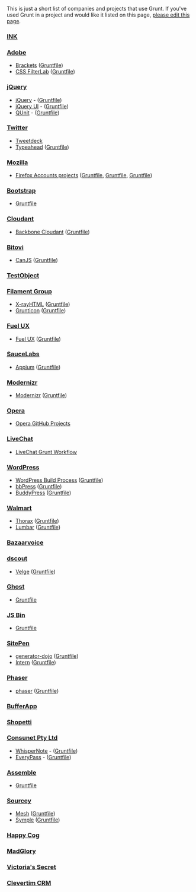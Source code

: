This is just a short list of companies and projects that use Grunt.
If you've used Grunt in a project and would like it listed on this page,
[please edit this page](https://github.com/gruntjs/grunt-docs/blob/master/Who-uses-Grunt.md).

### [INK](http://ink.sapo.pt)

### [Adobe](http://www.adobe.com/)
- [Brackets](http://brackets.io/) ([Gruntfile](https://github.com/adobe/brackets/blob/master/Gruntfile.js))
- [CSS FilterLab](http://html.adobe.com/webstandards/csscustomfilters/cssfilterlab/) ([Gruntfile](https://github.com/adobe/cssfilterlab/blob/master/grunt.js))

### [jQuery](http://jquery.com/)
- [jQuery](http://jquery.com/) - ([Gruntfile](https://github.com/jquery/jquery/blob/master/Gruntfile.js))
- [jQuery UI](http://jqueryui.com/) - ([Gruntfile](https://github.com/jquery/jquery-ui/blob/master/Gruntfile.js))
- [QUnit](http://qunitjs.com/) - ([Gruntfile](https://github.com/jquery/qunit/blob/master/Gruntfile.js))

### [Twitter](https://twitter.com/)
- [Tweetdeck](http://www.tweetdeck.com/)
- [Typeahead](https://github.com/twitter/typeahead.js) ([Gruntfile](https://github.com/twitter/typeahead.js/blob/master/Gruntfile.js))

### [Mozilla](https://mozilla.org/)
- [Firefox Accounts projects](https://accounts.firefox.com) ([Gruntfile](https://github.com/mozilla/fxa-content-server/blob/master/Gruntfile.js), [Gruntfile](https://github.com/mozilla/fxa-auth-server/blob/master/Gruntfile.js), [Gruntfile](https://github.com/mozilla/fxa-js-client/blob/master/Gruntfile.js))

### [Bootstrap](http://getbootstrap.com/)
- [Gruntfile](https://github.com/twbs/bootstrap/blob/master/Gruntfile.js)

### [Cloudant](https://cloudant.com/)
- [Backbone Cloudant](https://github.com/cloudant-labs/backbone.cloudant) ([Gruntfile](https://github.com/cloudant-labs/backbone.cloudant/blob/master/Gruntfile.js))

### [Bitovi](http://bitovi.com/)
- [CanJS](http://canjs.us/) ([Gruntfile](https://github.com/bitovi/canjs/blob/master/Gruntfile.js))
 
### [TestObject](https://www.testobject.com)

### [Filament Group](http://filamentgroup.com/)
- [X-rayHTML](https://github.com/filamentgroup/X-rayHTML) ([Gruntfile](https://github.com/filamentgroup/X-rayHTML/blob/master/grunt.js))
- [Grunticon](https://github.com/filamentgroup/grunticon) ([Gruntfile](https://github.com/filamentgroup/grunticon/blob/master/Gruntfile.js))

### [Fuel UX](http://exacttarget.github.com/fuelux/)
- [Fuel UX](http://exacttarget.github.com/fuelux/) ([Gruntfile](https://github.com/ExactTarget/fuelux/blob/master/Gruntfile.js))

### [SauceLabs](https://saucelabs.com/)
- [Appium](https://saucelabs.com/appium) ([Gruntfile](https://github.com/appium/appium/blob/master/Gruntfile.js))

### [Modernizr](http://modernizr.com/)
- [Modernizr](http://modernizr.com/) ([Gruntfile](https://github.com/Modernizr/Modernizr/blob/master/Gruntfile.js))

### [Opera](http://opera.com)
- [Opera GitHub Projects](https://github.com/operasoftware)

### [LiveChat](http://www.livechatinc.com)
- [LiveChat Grunt Workflow](http://developers.livechatinc.com/blog/how-livechat-uses-grunt-js-for-easy-product-deployment/)

### [WordPress](https://wordpress.com/)
- [WordPress Build Process](https://make.wordpress.org/core/2013/08/06/a-new-frontier-for-core-development/) ([Gruntfile](https://core.trac.wordpress.org/browser/trunk/Gruntfile.js))
- [bbPress](https://bbpress.org) ([Gruntfile](https://bbpress.trac.wordpress.org/browser/trunk/Gruntfile.js))
- [BuddyPress](https://buddypress.org) ([Gruntfile](https://buddypress.trac.wordpress.org/browser/trunk/Gruntfile.js))

### [Walmart](http://www.walmart.com/)
- [Thorax](https://github.com/walmartlabs/thorax) ([Gruntfile](https://github.com/walmartlabs/thorax/blob/master/Gruntfile.js))
- [Lumbar](http://walmartlabs.github.io/lumbar/) ([Gruntfile](https://github.com/walmartlabs/lumbar/blob/master/Gruntfile.js))

### [Bazaarvoice](http://www.bazaarvoice.com/)

### [dscout](http://dscout.com/)
- [Velge](https://github.com/dscout/velge) ([Gruntfile](https://github.com/dscout/velge/blob/master/Gruntfile.js))

### [Ghost](https://ghost.org/)
- [Gruntfile](https://github.com/TryGhost/Ghost/blob/master/Gruntfile.js)

### [JS Bin](http://jsbin.com/)
- [Gruntfile](https://github.com/remy/jsbin/blob/master/Gruntfile.js)

### [SitePen](http://sitepen.com/)
- [generator-dojo](https://github.com/bryanforbes/generator-dojo/) ([Gruntfile](https://github.com/bryanforbes/generator-dojo/blob/master/app/templates/Gruntfile.js))
- [Intern](http://theintern.io/) ([Gruntfile](https://github.com/theintern/intern-examples/blob/master/grunt-example/Gruntfile.js))
 
### [Phaser](http://phaser.io/)
- [phaser](https://github.com/photonstorm/phaser/) ([Gruntfile](https://github.com/photonstorm/phaser/blob/master/Gruntfile.js))

### [BufferApp](https://bufferapp.com)

### [Shopetti](https://www.shopetti.com)

### [Consunet Pty Ltd](https://www.consunet.com.au)
- [WhisperNote](https://www.consunet.com.au/products/whispernote/) - ([Gruntfile](https://github.com/Consunet/Apps/blob/master/WhisperNote/Gruntfile.js))
- [EveryPass](https://www.consunet.com.au/products/everypass/) - ([Gruntfile](https://github.com/Consunet/Apps/blob/master/EveryPass/Gruntfile.js))

### [Assemble](http://assemble.io/)
- [Gruntfile](https://github.com/assemble/assemble/blob/master/Gruntfile.js)
 
### [Sourcey](http://sourcey.com)
- [Mesh](https://github.com/sourcey/mesh) ([Gruntfile](https://github.com/sourcey/mesh/blob/master/Gruntfile.js))
- [Symple](https://github.com/sourcey/symple) ([Gruntfile](https://github.com/sourcey/symple/blob/master/client/Gruntfile.js))

### [Happy Cog](http://happycog.com)

### [MadGlory](http://madglory.com)

### [Victoria's Secret](http://www.victoriassecret.com)

### [Clevertim CRM](http://www.clevertim.com)
